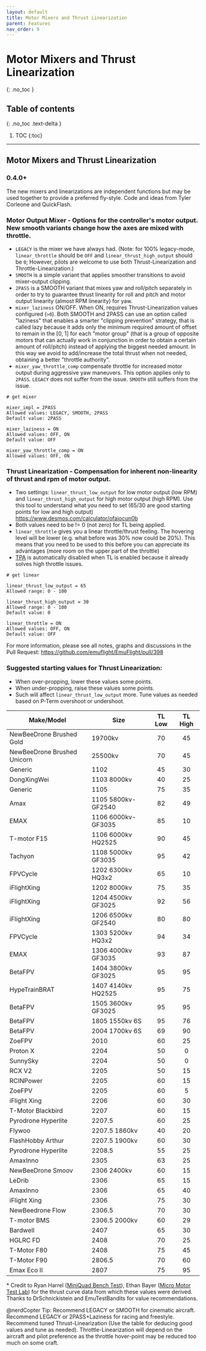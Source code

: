 ```yaml
---
layout: default
title: Motor Mixers and Thrust Linearization
parent: Features
nav_order: 9
---
```


# Motor Mixers and Thrust Linearization
{: .no_toc }

## Table of contents
{: .no_toc .text-delta }

1. TOC
{:toc}

---

## Motor Mixers and  Thrust Linearization

### 0.4.0+
The new mixers and linearizations are independent functions but may be used together to provide a preferred fly-style. Code and ideas from Tyler Corleone and QuickFlash.

### Motor Output Mixer - Options for the controller's motor output.  New smooth variants change how the axes are mixed with throttle.
- `LEGACY` is the mixer we have always had. (Note: for 100% legacy-mode, `linear_throttle` should be `OFF` and `linear_thrust_high_output` should be `0`; However, pilots are welcome to use both Thrust-Linearization and Throttle-Linearization.)
- `SMOOTH` is a simple variant that applies smoother transitions to avoid mixer-output clipping.
- `2PASS` is a SMOOTH variant that mixes yaw and roll/pitch separately in order to try to guarantee thrust linearity for roll and pitch and motor output linearity (almost RPM linearity) for yaw.
- `mixer_laziness` ON/OFF. When ON, requires Thrust-Linearization values configured (`>0`). Both SMOOTH and 2PASS can use an option called "laziness" that enables a smarter "clipping prevention" strategy, that is called lazy because it adds only the minimum required amount of offset to remain in the [0, 1] for each "motor group" (that is a group of opposite motors that can actually work in conjunction in order to obtain a certain amount of roll/pitch) instead of applying the biggest needed amount. In this way we avoid to add/increase the total thrust when not needed, obtaining a better "throttle authority".
- `mixer_yaw_throttle_comp` compensate throttle for increased motor output during aggressive yaw maneuvers.  This option applies only to `2PASS`.  `LEGACY` does not suffer from the issue. `SMOOTH` still suffers from the issue.

```
# get mixer

mixer_impl = 2PASS
Allowed values: LEGACY, SMOOTH, 2PASS
Default value: 2PASS

mixer_laziness = ON
Allowed values: OFF, ON
Default value: OFF

mixer_yaw_throttle_comp = ON
Allowed values: OFF, ON
```

### Thrust Linearization - Compensation for inherent non-linearity of thrust and rpm of motor output.
- Two settings: `linear_thrust_low_output` for low motor output (low RPM) and `linear_thrust_high_output` for high motor output (high RPM). Use this tool to understand what you need to set (65/30 are good starting points for low and high output) https://www.desmos.com/calculator/ofaiocun0b
- Both values need to be != 0 (not zero) for TL being applied.
- `linear_throttle` gives you a linear throttle/thrust feeling. The hovering level will be lower (e.g. what before was 30% now could be 20%). This means that you need to be used to this before you can appreciate its advantages (more room on the upper part of the throttle)
- [TPA](https://github.com/emuflight/EmuFlight/wiki/TPA) is automatically disabled when TL is enabled because it already solves high throttle issues.


```
# get linear

linear_thrust_low_output = 65
Allowed range: 0 - 100

linear_thrust_high_output = 30
Allowed range: 0 - 100
Default value: 0

linear_throttle = ON
Allowed values: OFF, ON
Default value: OFF
```

For more information, please see all notes, graphs and discussions in the Pull Request: https://github.com/emuflight/EmuFlight/pull/398

### Suggested starting values for Thrust Linearization: 
* When over-propping, lower these values some points. 
* When under-propping, raise these values some points. 
* Such will affect `linear_thrust_low_output` more.  Tune values as needed based on P-Term overshoot or undershoot.

| Make/Model  | Size  | TL Low  | TL High |
|---|---|:---:|:---:|
| NewBeeDrone Brushed Gold | 19700kv | 70 | 45 |
| NewBeeDrone Brushed Unicorn | 25500kv | 70 | 45 |
| Generic  | 1102 | 45 | 30 |
| DongXingWei | 1103 8000kv | 40 | 25 |
| Generic | 1105 | 75 | 35 |
| Amax | 1105 5800kv-GF2540 | 82 | 49 |
| EMAX | 1106 6000kv-GF3035 | 85 | 10 |
| T-motor F15 | 1106 6000kv HQ2525 | 90 | 45 |
| Tachyon | 1108 5000kv GF3035 | 95 | 42 |
| FPVCycle | 1202 6300kv HQ3x2 | 65 | 10 |
| iFlightXing | 1202 8000kv | 75 | 35 |
| iFlightXing | 1204 4500kv GF3025 | 92 | 56 |
| iFlightXing | 1206 6500kv GF2540 |80 | 80 |
| FPVCycle | 1303 5200kv HQ3x2 | 94 | 34 |
| EMAX | 1306 4000kv GF3035 | 93 | 87 |
| BetaFPV | 1404 3800kv GF3025 | 95 | 95 |
| HypeTrainBRAT | 1407 4140kv HQ2525 | 95 | 75 |
| BetaFPV | 1505 3600kv GF3025 | 95 | 95 |
| BetaFPV | 1805 1550kv 6S | 95 | 76 |
| BetaFPV | 2004 1700kv 6S | 69 | 90 |
| ZoeFPV | 2010 | 60 | 25 |
| Proton X | 2204 | 50 | 0 |
| SunnySky | 2204 | 50 | 0 |
| RCX V2 | 2205 | 50 | 15 |
| RCINPower | 2205 | 60 | 15 |
| ZoeFPV | 2205 | 60 | 5 |
| iFlight Xing | 2206 | 60 | 30 |
| T-Motor Blackbird | 2207 | 60 | 15 |
| Pyrodrone Hyperlite | 2207.5 | 60 | 25 |
| Flywoo | 2207.5 1860kv | 40 | 20 |
| FlashHobby Arthur | 2207.5 1900kv | 60 | 30 |
| Pyrodrone Hyperlite | 2208.5 | 55 | 25 |
| AmaxInno | 2305 | 63 | 25 |
| NewBeeDrone Smoov | 2306 2400kv | 60 | 15 |
| LeDrib | 2306 | 65 | 15 |
| AmaxInno | 2306 | 65 | 40 |
| iFlight Xing | 2306 | 75 | 30 |
| NewBeedrone Flow | 2306.5 | 70 | 30 |
| T-motor BMS | 2306.5 2000kv | 60 | 29 |
| Bardwell | 2407 | 65 | 30 |
| HGLRC FD | 2408 | 70 | 25 |
| T-Motor F80 | 2408 | 75 | 45 |
| T-Motor F90 | 2806.5 | 70 | 60 |
| Emax Eco II | 2807 | 75 | 95 |

\* Credit to Ryan Harrel ([MiniQuad Bench Test](https://www.miniquadtestbench.com/motor-explorer.html)), Ethan Bayer ([Micro Motor Test Lab](https://www.facebook.com/groups/MicroMotorTestLab/)) for the thrust curve data from which these values were derived. Thanks to DrSchnickistein and EmuTestBandits for value recommendations.

@nerdCopter Tip: Recommend LEGACY or SMOOTH for cinematic aircraft.  Recommend LEGACY or 2PASS+Laziness for racing and freestyle.  Recommend tuned Thrust-Linearization (Use the table for deducing good values and tune as needed).  Throttle-Linearization will depend on the aircraft and pilot preference as the throttle hover-point may be reduced too much on some craft.
